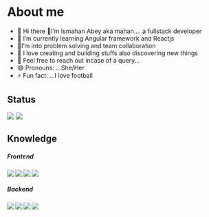 # About me 

- 🔭 Hi there 👋I’m Ismahan Abey aka mahan.... a fullstack developer
- 🌱 I’m currently learning Angular framework and Reactjs
- 👯I’m into problem solving and team collaboration
- 🤔 I love creating and building stuffs also discovering new things
- 💬 Feel free to reach out incase of a query...
- 😄 Pronouns: ...She/Her
- ⚡ Fun fact: ...I love football



## Status
<img  src="https://github-readme-stats.vercel.app/api?username=mahan-noor&show_icons=true&theme=radical">
<img   src="https://github-readme-stats.vercel.app/api/top-langs/?username=mahan-noor&layout=compact)](https://github.com/mahan-noor/github-readme-stats)">

## Knowledge
##### Frontend
<img align="left" src="https://img.shields.io/badge/html5-%23E34F26.svg?style=for-the-badge&logo=html5&logoColor=white">
<img align="left" src="https://img.shields.io/badge/css3-%231572B6.svg?style=for-the-badge&logo=css3&logoColor=white">
<img align="left" src="https://img.shields.io/badge/angular-%23DD0031.svg?style=for-the-badge&logo=angular&logoColor=white">
<img src="https://img.shields.io/badge/javascript-%23323330.svg?style=for-the-badge&logo=javascript&logoColor=%23F7DF1E">

##### Backend
<img align="left" align="left" align="left" align="left" src="https://img.shields.io/badge/python-3670A0?style=for-the-badge&logo=python&logoColor=ffdd54">
<img align="left" align="left" align="left" src="https://img.shields.io/badge/django-%23092E20.svg?style=for-the-badge&logo=django&logoColor=white">
<img align="left" align="left" src="https://img.shields.io/badge/DJANGO-REST-ff1709?style=for-the-badge&logo=django&logoColor=white&color=ff1709&labelColor=gray">
<img align="left" src="https://img.shields.io/badge/flask-%23000.svg?style=for-the-badge&logo=flask&logoColor=white">
